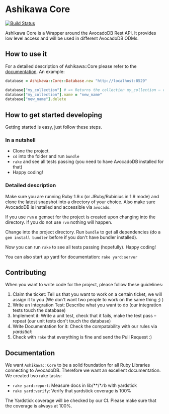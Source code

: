 # Ashikawa Core

[![Build Status](https://secure.travis-ci.org/triAGENS/ashikawa-core.png?branch=master)](http://travis-ci.org/triAGENS/ashikawa-core)

Ashikawa Core is a Wrapper around the AvocadoDB Rest API. It provides low level access and will be used in different AvocadoDB ODMs.

## How to use it

For a detailed description of Ashikawa::Core please refer to the [documentation](http://rdoc.info/github/triAGENS/ashikawa-core/master/frames). An example:

```ruby
database = Ashikawa::Core::Database.new "http://localhost:8529"

database["my_collection"] # => Returns the collection my_collection – creates it, if it doesn't exist
database["my_collection"].name = "new_name"
database["new_name"].delete
```

## How to get started developing

Getting started is easy, just follow these steps.

### In a nutshell

* Clone the project.
* `cd` into the folder and run `bundle` 
* `rake` and see all tests passing (you need to have AvocadoDB installed for that)
* Happy coding!

### Detailed description

Make sure you are running Ruby 1.9.x (or JRuby/Rubinius in 1.9 mode) and clone the latest snapshot into a directory of your choice. Also make sure AvocadoDB is installed and accessible via `avocado`.

If you use `rvm` a gemset for the project is created upon changing into the directory. If you do not use `rvm` nothing will happen.

Change into the project directory. Run `bundle` to get all dependencies (do a `gem install bundler` before if you don't have bundler installed).

Now you can run `rake` to see all tests passing (hopefully). Happy coding!

You can also start up yard for documentation: `rake yard:server`

## Contributing

When you want to write code for the project, please follow these guidelines:

1. Claim the ticket: Tell us that you want to work on a certain ticket, we will assign it to you (We don't want two people to work on the same thing ;) )
2. Write an Integration Test: Describe what you want to do (our integration tests touch the database)
3. Implement it: Write a unit test, check that it fails, make the test pass – repeat (our unit tests don't touch the database)
4. Write Documentation for it: Check the compatability with our rules via *yardstick*
5. Check with `rake` that everything is fine and send the Pull Request :)

## Documentation

We want `Ashikawa::Core` to be a solid foundation for all Ruby Libraries connecting to AvocadoDB. Therefore we want an excellent documentation. We created two rake tasks:

* `rake yard:report`: Measure docs in lib/**/*.rb with yardstick
* `rake yard:verify`: Verify that yardstick coverage is 100%

The Yardstick coverage will be checked by our CI. Please make sure that the coverage is always at 100%.